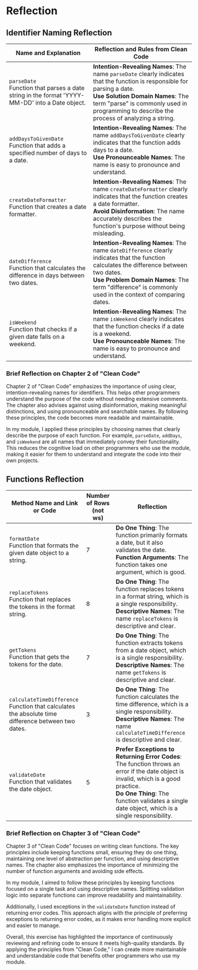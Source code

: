 # Reflection

## Identifier Naming Reflection

| Name and Explanation | Reflection and Rules from Clean Code |
|----------------------|--------------------------------------|
| `parseDate` <br> Function that parses a date string in the format 'YYYY-MM-DD' into a Date object. | **Intention-Revealing Names**: The name `parseDate` clearly indicates that the function is responsible for parsing a date. <br> **Use Solution Domain Names**: The term "parse" is commonly used in programming to describe the process of analyzing a string. |
| `addDaysToGivenDate` <br> Function that adds a specified number of days to a date. | **Intention-Revealing Names**: The name `addDaysToGivenDate` clearly indicates that the function adds days to a date. <br> **Use Pronounceable Names**: The name is easy to pronounce and understand. |
| `createDateFormatter` <br> Function that creates a date formatter. | **Intention-Revealing Names**: The name `createDateFormatter` clearly indicates that the function creates a date formatter. <br> **Avoid Disinformation**: The name accurately describes the function's purpose without being misleading. |
| `dateDifference` <br> Function that calculates the difference in days between two dates. | **Intention-Revealing Names**: The name `dateDifference` clearly indicates that the function calculates the difference between two dates. <br> **Use Problem Domain Names**: The term "difference" is commonly used in the context of comparing dates. |
| `isWeekend` <br> Function that checks if a given date falls on a weekend. | **Intention-Revealing Names**: The name `isWeekend` clearly indicates that the function checks if a date is a weekend. <br> **Use Pronounceable Names**: The name is easy to pronounce and understand. |

### Brief Reflection on Chapter 2 of "Clean Code"

Chapter 2 of "Clean Code" emphasizes the importance of using clear, intention-revealing names for identifiers. This helps other programmers understand the purpose of the code without needing extensive comments. The chapter also advises against using disinformation, making meaningful distinctions, and using pronounceable and searchable names. By following these principles, the code becomes more readable and maintainable.

In my module, I applied these principles by choosing names that clearly describe the purpose of each function. For example, `parseDate`, `addDays`, and `isWeekend` are all names that immediately convey their functionality. This reduces the cognitive load on other programmers who use the module, making it easier for them to understand and integrate the code into their own projects.

## Functions Reflection

| Method Name and Link or Code | Number of Rows (not ws) | Reflection |
|------------------------------|-------------------------|------------|
| `formatDate` <br> Function that formats the given date object to a string. | 7 | **Do One Thing**: The function primarily formats a date, but it also validates the date. <br> **Function Arguments**: The function takes one argument, which is good. |
| `replaceTokens` <br> Function that replaces the tokens in the format string. | 8 | **Do One Thing**: The function replaces tokens in a format string, which is a single responsibility. <br> **Descriptive Names**: The name `replaceTokens` is descriptive and clear. |
| `getTokens` <br> Function that gets the tokens for the date. | 7 | **Do One Thing**: The function extracts tokens from a date object, which is a single responsibility. <br> **Descriptive Names**: The name `getTokens` is descriptive and clear. |
| `calculateTimeDifference` <br> Function that calculates the absolute time difference between two dates. | 3 | **Do One Thing**: The function calculates the time difference, which is a single responsibility. <br> **Descriptive Names**: The name `calculateTimeDifference` is descriptive and clear. |
| `validateDate` <br> Function that validates the date object. | 5 | **Prefer Exceptions to Returning Error Codes**: The function throws an error if the date object is invalid, which is a good practice. <br> **Do One Thing**: The function validates a single date object, which is a single responsibility. |

### Brief Reflection on Chapter 3 of "Clean Code"

Chapter 3 of "Clean Code" focuses on writing clean functions. The key principles include keeping functions small, ensuring they do one thing, maintaining one level of abstraction per function, and using descriptive names. The chapter also emphasizes the importance of minimizing the number of function arguments and avoiding side effects.

In my module, I aimed to follow these principles by keeping functions focused on a single task and using descriptive names. Splitting validation logic into separate functions can improve readability and maintainability.

Additionally, I used exceptions in the `validateDate` function instead of returning error codes. This approach aligns with the principle of preferring exceptions to returning error codes, as it makes error handling more explicit and easier to manage.

Overall, this exercise has highlighted the importance of continuously reviewing and refining code to ensure it meets high-quality standards. By applying the principles from "Clean Code," I can create more maintainable and understandable code that benefits other programmers who use my module.